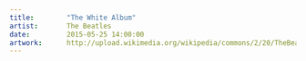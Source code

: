 ```yaml
---
title:        "The White Album"
artist:       The Beatles
date:         2015-05-25 14:00:00
artwork:      http://upload.wikimedia.org/wikipedia/commons/2/20/TheBeatles68LP.jpg
---
```



